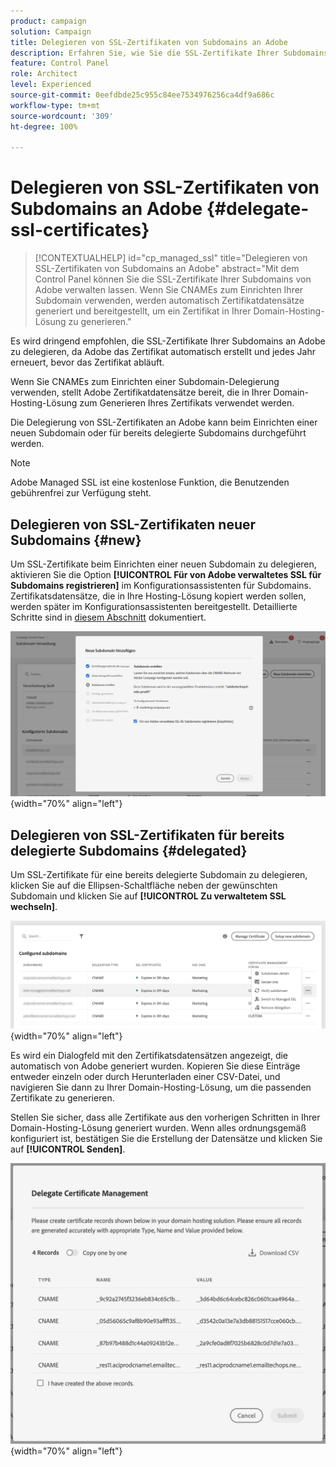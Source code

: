 ```yaml
---
product: campaign
solution: Campaign
title: Delegieren von SSL-Zertifikaten von Subdomains an Adobe
description: Erfahren Sie, wie Sie die SSL-Zertifikate Ihrer Subdomains an Adobe delegieren
feature: Control Panel
role: Architect
level: Experienced
source-git-commit: 0eefdbde25c955c84ee7534976256ca4df9a686c
workflow-type: tm+mt
source-wordcount: '309'
ht-degree: 100%

---
```


# Delegieren von SSL-Zertifikaten von Subdomains an Adobe {#delegate-ssl-certificates}

>[!CONTEXTUALHELP]
>id="cp_managed_ssl"
>title="Delegieren von SSL-Zertifikaten von Subdomains an Adobe"
>abstract="Mit dem Control Panel können Sie die SSL-Zertifikate Ihrer Subdomains von Adobe verwalten lassen. Wenn Sie CNAMEs zum Einrichten Ihrer Subdomain verwenden, werden automatisch Zertifikatdatensätze generiert und bereitgestellt, um ein Zertifikat in Ihrer Domain-Hosting-Lösung zu generieren."

Es wird dringend empfohlen, die SSL-Zertifikate Ihrer Subdomains an Adobe zu delegieren, da Adobe das Zertifikat automatisch erstellt und jedes Jahr erneuert, bevor das Zertifikat abläuft.

Wenn Sie CNAMEs zum Einrichten einer Subdomain-Delegierung verwenden, stellt Adobe Zertifikatdatensätze bereit, die in Ihrer Domain-Hosting-Lösung zum Generieren Ihres Zertifikats verwendet werden.

Die Delegierung von SSL-Zertifikaten an Adobe kann beim Einrichten einer neuen Subdomain oder für bereits delegierte Subdomains durchgeführt werden.

>[!NOTE]
>
>Adobe Managed SSL ist eine kostenlose Funktion, die Benutzenden gebührenfrei zur Verfügung steht.

## Delegieren von SSL-Zertifikaten neuer Subdomains {#new}

Um SSL-Zertifikate beim Einrichten einer neuen Subdomain zu delegieren, aktivieren Sie die Option **[!UICONTROL Für von Adobe verwaltetes SSL für Subdomains registrieren]** im Konfigurationsassistenten für Subdomains. Zertifikatsdatensätze, die in Ihre Hosting-Lösung kopiert werden sollen, werden später im Konfigurationsassistenten bereitgestellt. Detaillierte Schritte sind in [diesem Abschnitt](setting-up-new-subdomain.md) dokumentiert.

![](assets/cname-adobe-managed.png){width="70%" align="left"}

## Delegieren von SSL-Zertifikaten für bereits delegierte Subdomains {#delegated}

Um SSL-Zertifikate für eine bereits delegierte Subdomain zu delegieren, klicken Sie auf die Ellipsen-Schaltfläche neben der gewünschten Subdomain und klicken Sie auf **[!UICONTROL Zu verwaltetem SSL wechseln]**.

![](assets/delegate-ssl-list.png){width="70%" align="left"}

Es wird ein Dialogfeld mit den Zertifikatsdatensätzen angezeigt, die automatisch von Adobe generiert wurden. Kopieren Sie diese Einträge entweder einzeln oder durch Herunterladen einer CSV-Datei, und navigieren Sie dann zu Ihrer Domain-Hosting-Lösung, um die passenden Zertifikate zu generieren.

Stellen Sie sicher, dass alle Zertifikate aus den vorherigen Schritten in Ihrer Domain-Hosting-Lösung generiert wurden. Wenn alles ordnungsgemäß konfiguriert ist, bestätigen Sie die Erstellung der Datensätze und klicken Sie auf **[!UICONTROL Senden]**.

![](assets/delegate-ssl.png){width="70%" align="left"}
